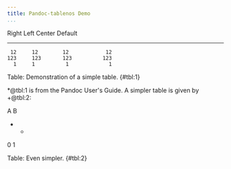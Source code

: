 ```yaml
---
title: Pandoc-tablenos Demo
...
```


  Right     Left     Center     Default
-------     ------ ----------   -------
     12     12        12            12
    123     123       123          123
      1     1          1             1

Table: Demonstration of a simple table. {#tbl:1}

*@tbl:1 is from the Pandoc User's Guide.  A simpler table is given by +@tbl:2:

A B
- -
0 1

Table: Even simpler. {#tbl:2}
